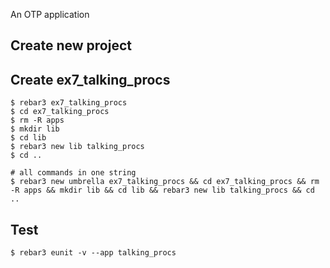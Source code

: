 An OTP application

Create new project
----	
Create ex7_talking_procs
----	
	$ rebar3 ex7_talking_procs
	$ cd ex7_talking_procs
	$ rm -R apps
	$ mkdir lib
	$ cd lib
	$ rebar3 new lib talking_procs
	$ cd ..
	
	# all commands in one string
	$ rebar3 new umbrella ex7_talking_procs && cd ex7_talking_procs && rm -R apps && mkdir lib && cd lib && rebar3 new lib talking_procs && cd ..

Test
-----
	$ rebar3 eunit -v --app talking_procs
	
	